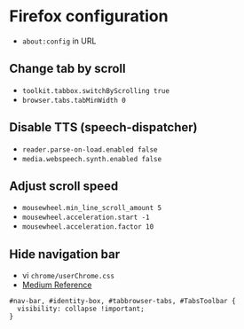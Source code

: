 # Firefox configuration

- `about:config` in URL

## Change tab by scroll

- `toolkit.tabbox.switchByScrolling true`
- `browser.tabs.tabMinWidth 0`

## Disable TTS (speech-dispatcher)

- `reader.parse-on-load.enabled false`
- `media.webspeech.synth.enabled false`

## Adjust scroll speed

- `mousewheel.min_line_scroll_amount 5`
- `mousewheel.acceleration.start -1`
- `mousewheel.acceleration.factor 10`

## Hide navigation bar

- vi `chrome/userChrome.css`
- [Medium Reference](https://medium.com/@Aenon/firefox-hide-native-tabs-and-titlebar-f0b00bdbb88b)

```
#nav-bar, #identity-box, #tabbrowser-tabs, #TabsToolbar {
  visibility: collapse !important;
}
```
